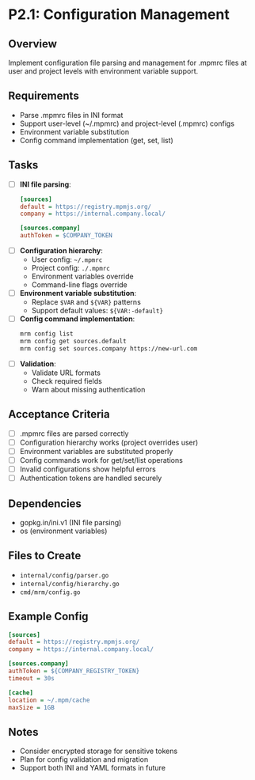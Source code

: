 # P2.1: Configuration Management

## Overview
Implement configuration file parsing and management for .mpmrc files at user and project levels with environment variable support.

## Requirements
- Parse .mpmrc files in INI format
- Support user-level (~/.mpmrc) and project-level (.mpmrc) configs
- Environment variable substitution
- Config command implementation (get, set, list)

## Tasks
- [ ] **INI file parsing**:
  ```ini
  [sources]
  default = https://registry.mpmjs.org/
  company = https://internal.company.local/
  
  [sources.company]
  authToken = $COMPANY_TOKEN
  ```
- [ ] **Configuration hierarchy**:
  - User config: `~/.mpmrc`
  - Project config: `./.mpmrc`
  - Environment variables override
  - Command-line flags override
- [ ] **Environment variable substitution**:
  - Replace `$VAR` and `${VAR}` patterns
  - Support default values: `${VAR:-default}`
- [ ] **Config command implementation**:
  ```bash
  mrm config list
  mrm config get sources.default
  mrm config set sources.company https://new-url.com
  ```
- [ ] **Validation**:
  - Validate URL formats
  - Check required fields
  - Warn about missing authentication

## Acceptance Criteria
- [ ] .mpmrc files are parsed correctly
- [ ] Configuration hierarchy works (project overrides user)
- [ ] Environment variables are substituted properly
- [ ] Config commands work for get/set/list operations
- [ ] Invalid configurations show helpful errors
- [ ] Authentication tokens are handled securely

## Dependencies
- gopkg.in/ini.v1 (INI file parsing)
- os (environment variables)

## Files to Create
- `internal/config/parser.go`
- `internal/config/hierarchy.go`
- `cmd/mrm/config.go`

## Example Config
```ini
[sources]
default = https://registry.mpmjs.org/
company = https://internal.company.local/

[sources.company]
authToken = ${COMPANY_REGISTRY_TOKEN}
timeout = 30s

[cache]
location = ~/.mpm/cache
maxSize = 1GB
```

## Notes
- Consider encrypted storage for sensitive tokens
- Plan for config validation and migration
- Support both INI and YAML formats in future